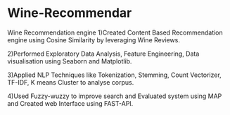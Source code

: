 # Wine-Recommendar
Wine Recommendation engine 
1)Created Content Based Recommendation engine using Cosine Similarity by leveraging Wine Reviews.

2)Performed Exploratory Data Analysis, Feature Engineering, Data visualisation using Seaborn and Matplotlib.

3)Applied NLP Techniques like Tokenization, Stemming, Count Vectorizer, TF-IDF, K means Cluster to analyse corpus.

4)Used Fuzzy-wuzzy to improve search and Evaluated system using MAP and Created web Interface using FAST-API.
